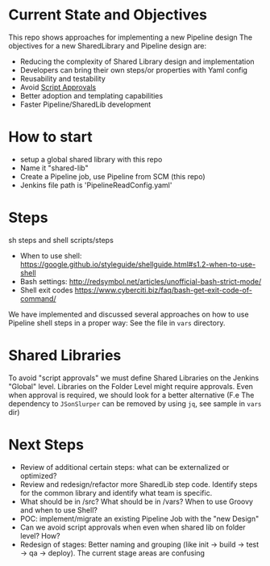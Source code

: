 




# Current State and Objectives

This repo shows approaches for implementing a new Pipeline design
The objectives for a new SharedLibrary and Pipeline design are:

* Reducing the complexity of Shared Library design and implementation
* Developers can bring their own steps/or properties with Yaml config
* Reusability and testability
* Avoid [Script Approvals](https://www.jenkins.io/doc/book/managing/script-approval/#in-process-script-approval)
* Better adoption and templating capabilities
* Faster Pipeline/SharedLib development

# How to start

* setup a global shared library with this repo
* Name it "shared-lib"
* Create a Pipeline job, use Pipeline from SCM (this repo)
* Jenkins file path is 'PipelineReadConfig.yaml'

# Steps

sh steps and shell scripts/steps
* When to use shell: https://google.github.io/styleguide/shellguide.html#s1.2-when-to-use-shell
* Bash settings: http://redsymbol.net/articles/unofficial-bash-strict-mode/
* Shell exit codes https://www.cyberciti.biz/faq/bash-get-exit-code-of-command/

We have implemented and discussed several approaches on how to use Pipeline shell steps in a proper way:
See the file  in `vars` directory.



# Shared Libraries

To avoid "script approvals" we must define Shared Libraries on the Jenkins "Global" level.
Libraries on the Folder Level might require approvals. Even when approval is required, we should look for a better alternative
(F.e The dependency to `JSonSlurper` can be removed by using `jq`, see sample in `vars` dir)

# Next Steps

* Review of additional certain steps: what can be externalized or optimized?
* Review and redesign/refactor more SharedLib step code. Identify steps for the common library and identify what team is specific.
* What should be in /src? What should be in /vars? When to use Groovy and when to use Shell?
* POC: implement/migrate an existing Pipeline Job with the "new Design"
* Can we avoid script approvals when even when shared lib on folder level? How?
* Redesign of stages: Better naming and grouping (like init -> build -> test -> qa -> deploy). The current stage areas are confusing
